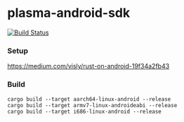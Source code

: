 # plasma-android-sdk

[![Build Status](https://travis-ci.org/cryptoeconomicslab/plasma-android-sdk.svg?branch=master)](https://travis-ci.org/cryptoeconomicslab/plasma-android-sdk)

### Setup

https://medium.com/visly/rust-on-android-19f34a2fb43

### Build

```
cargo build --target aarch64-linux-android --release
cargo build --target armv7-linux-androideabi --release
cargo build --target i686-linux-android --release
```
